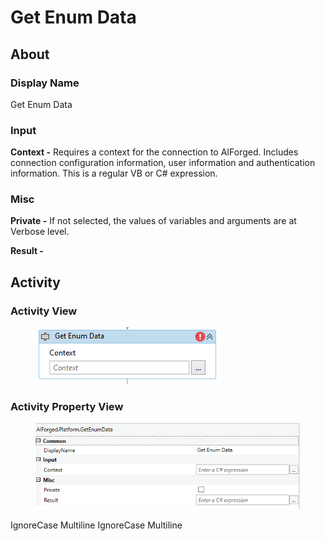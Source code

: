 # Get Enum Data

## About

### Display Name

Get Enum Data

### Input

**Context -** Requires a context for the connection to AIForged. Includes connection configuration information, user information and authentication information. This is a regular VB or C# expression.

### Misc

**Private -** If not selected, the values of variables and arguments are at Verbose level.

**Result -**

## Activity

### Activity View

<figure><img src="../../../assets/image%20%2837%29%20%282%29.png" alt=""><figcaption></figcaption></figure>

### Activity Property View

<figure><img src="../../../assets/image%20%2831%29%20%284%29.png" alt=""><figcaption></figcaption></figure>

 IgnoreCase Multiline IgnoreCase Multiline
